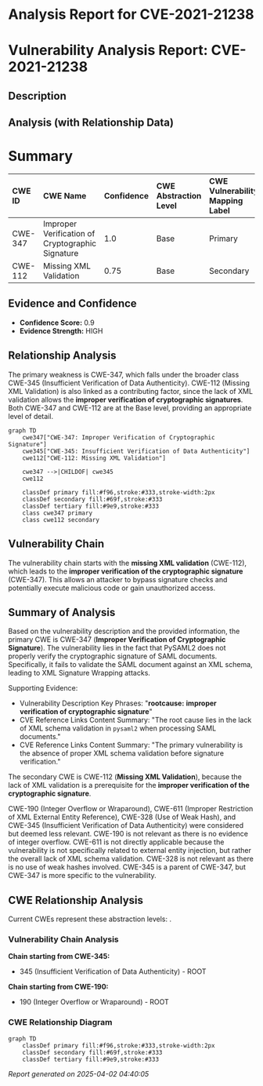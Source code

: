 # Analysis Report for CVE-2021-21238

# Vulnerability Analysis Report: CVE-2021-21238

## Description



## Analysis (with Relationship Data)

# Summary
| CWE ID  | CWE Name                                                        | Confidence | CWE Abstraction Level | CWE Vulnerability Mapping Label | CWE-Vulnerability Mapping Notes |
| :-------- | :-------------------------------------------------------------- | :--------- | :---------------------- | :------------------------------ | :------------------------------ |
| CWE-347 | Improper Verification of Cryptographic Signature                               | 1.0      | Base                    | Primary                         | Allowed                       |
| CWE-112 | Missing XML Validation                                     | 0.75      | Base                    | Secondary                       | Allowed                       |

## Evidence and Confidence

*   **Confidence Score:** 0.9
*   **Evidence Strength:** HIGH

## Relationship Analysis
The primary weakness is CWE-347, which falls under the broader class CWE-345 (Insufficient Verification of Data Authenticity). CWE-112 (Missing XML Validation) is also linked as a contributing factor, since the lack of XML validation allows the **improper verification of cryptographic signatures**. Both CWE-347 and CWE-112 are at the Base level, providing an appropriate level of detail.

```mermaid
graph TD
    cwe347["CWE-347: Improper Verification of Cryptographic Signature"]
    cwe345["CWE-345: Insufficient Verification of Data Authenticity"]
    cwe112["CWE-112: Missing XML Validation"]
    
    cwe347 -->|CHILDOF| cwe345
    cwe112
    
    classDef primary fill:#f96,stroke:#333,stroke-width:2px
    classDef secondary fill:#69f,stroke:#333
    classDef tertiary fill:#9e9,stroke:#333
    class cwe347 primary
    class cwe112 secondary
```

## Vulnerability Chain
The vulnerability chain starts with the **missing XML validation** (CWE-112), which leads to the **improper verification of the cryptographic signature** (CWE-347). This allows an attacker to bypass signature checks and potentially execute malicious code or gain unauthorized access.

## Summary of Analysis
Based on the vulnerability description and the provided information, the primary CWE is CWE-347 (**Improper Verification of Cryptographic Signature**). The vulnerability lies in the fact that PySAML2 does not properly verify the cryptographic signature of SAML documents. Specifically, it fails to validate the SAML document against an XML schema, leading to XML Signature Wrapping attacks.

Supporting Evidence:
- Vulnerability Description Key Phrases: "**rootcause:** **improper verification of cryptographic signature**"
- CVE Reference Links Content Summary: "The root cause lies in the lack of XML schema validation in `pysaml2` when processing SAML documents."
- CVE Reference Links Content Summary: "The primary vulnerability is the absence of proper XML schema validation before signature verification."

The secondary CWE is CWE-112 (**Missing XML Validation**), because the lack of XML validation is a prerequisite for the **improper verification of the cryptographic signature**.

CWE-190 (Integer Overflow or Wraparound), CWE-611 (Improper Restriction of XML External Entity Reference), CWE-328 (Use of Weak Hash), and CWE-345 (Insufficient Verification of Data Authenticity) were considered but deemed less relevant. CWE-190 is not relevant as there is no evidence of integer overflow. CWE-611 is not directly applicable because the vulnerability is not specifically related to external entity injection, but rather the overall lack of XML schema validation. CWE-328 is not relevant as there is no use of weak hashes involved. CWE-345 is a parent of CWE-347, but CWE-347 is more specific to the vulnerability.


## CWE Relationship Analysis

Current CWEs represent these abstraction levels: .


### Vulnerability Chain Analysis

**Chain starting from CWE-345:**
- 345 (Insufficient Verification of Data Authenticity) - ROOT


**Chain starting from CWE-190:**
- 190 (Integer Overflow or Wraparound) - ROOT



### CWE Relationship Diagram

```mermaid
graph TD
    classDef primary fill:#f96,stroke:#333,stroke-width:2px
    classDef secondary fill:#69f,stroke:#333
    classDef tertiary fill:#9e9,stroke:#333
```



*Report generated on 2025-04-02 04:40:05*
